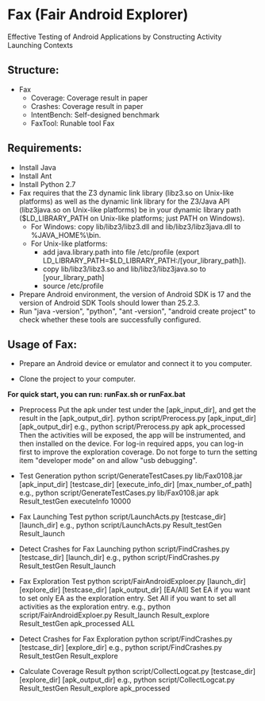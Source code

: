 # Fax (Fair Android Explorer)
Effective Testing of Android Applications by Constructing Activity Launching Contexts

## Structure:
- Fax
  - Coverage: Coverage result in paper
  - Crashes: Coverage result in paper
  - IntentBench: Self-designed benchmark
  - FaxTool: Runable tool Fax
  
## Requirements:
* Install Java
* Install Ant
* Install Python 2.7
* Fax requires that the Z3 dynamic link library (libz3.so on Unix-like platforms) as well as the dynamic link library for the Z3/Java API (libz3java.so on Unix-like platforms) be in your dynamic library path ($LD_LIBRARY_PATH on Unix-like platforms; just PATH on Windows).
  * For Windows: copy lib/libz3/libz3.dll and lib/libz3/libz3java.dll to %JAVA_HOME%\bin\.
  * For Unix-like platforms: 
    * add java.library.path into file /etc/profile (export LD_LIBRARY_PATH=$LD_LIBRARY_PATH:/[your_library_path]).
    * copy lib/libz3/libz3.so and lib/libz3/libz3java.so to [your_library_path]
    * source /etc/profile
* Prepare Android environment, the version of Android SDK is 17 and the version of Android SDK Tools should lower than 25.2.3.
* Run "java -version", "python", "ant -version", "android create project" to check whether these tools are successfully configured.

## Usage of Fax:
* Prepare an Android device or emulator and connect it to you computer.

* Clone the project to your computer. 

**For quick start, you can run: runFax.sh or runFax.bat**

* Preprocess
Put the apk under test under the [apk_input_dir], and get the result in the [apk_output_dir].
python  script/Prerocess.py  [apk_input_dir]  [apk_output_dir]
e.g., python  script/Prerocess.py  apk  apk_processed
Then the activities will be exposed, the app will be instrumented, and then installed on the device.
For log-in required apps, you can log-in first to improve the exploration coverage.
Do not forge to turn the setting item "developer mode" on and allow "usb debugging".

* Test Generation
python  script/GenerateTestCases.py  lib/Fax0108.jar [apk_input_dir]  [testcase_dir] [execute_info_dir] [max_number_of_path]
e.g., python  script/GenerateTestCases.py  lib/Fax0108.jar  apk Result_testGen  executeInfo 10000 

* Fax Launching Test
python script/LaunchActs.py [testcase_dir]  [launch_dir] 
e.g., python script/LaunchActs.py Result_testGen Result_launch

* Detect Crashes for Fax Launching
python script/FindCrashes.py [testcase_dir]  [launch_dir] 
e.g., python script/FindCrashes.py Result_testGen Result_launch

* Fax Exploration Test
python script/FairAndroidExploer.py [launch_dir]  [explore_dir]  [testcase_dir] [apk_output_dir] [EA/All]
Set EA if you want to set only EA as the exploration entry.
Set All if you want to set all activities as the exploration entry.
e.g., python script/FairAndroidExploer.py Result_launch Result_explore Result_testGen apk_processed ALL

* Detect Crashes for Fax Exploration
python script/FindCrashes.py [testcase_dir]  [explore_dir] 
e.g., python script/FindCrashes.py Result_testGen  Result_explore

* Calculate Coverage Result
python script/CollectLogcat.py  [testcase_dir]  [explore_dir]  [apk_output_dir]
e.g., python script/CollectLogcat.py  Result_testGen  Result_explore apk_processed


